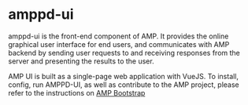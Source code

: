# amppd-ui
amppd-ui is the front-end component of AMP. It provides the online graphical user interface for end users, and communicates with AMP backend by sending user requests to and receiving responses from the server and presenting the results to the user. 

AMP UI is built as a single-page web application with VueJS. To install, config, run AMPPD-UI, as well as contribute to the AMP project, please refer to the instructions on [AMP Bootstrap](https://github.com/AudiovisualMetadataPlatform/amp_bootstrap)

